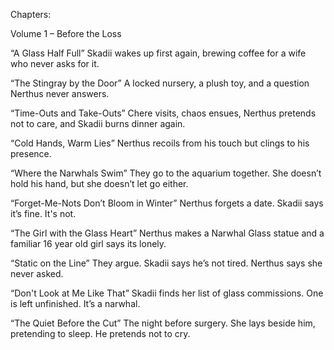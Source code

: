 Chapters:

Volume 1 – Before the Loss

“A Glass Half Full”
  Skadii wakes up first again, brewing coffee for a wife who never asks for it.

“The Stingray by the Door”
  A locked nursery, a plush toy, and a question Nerthus never answers.

“Time-Outs and Take-Outs”
  Chere visits, chaos ensues, Nerthus pretends not to care, and Skadii burns dinner again.

“Cold Hands, Warm Lies”
  Nerthus recoils from his touch but clings to his presence.

“Where the Narwhals Swim”
  They go to the aquarium together. She doesn’t hold his hand, but she doesn’t let go either.

“Forget-Me-Nots Don’t Bloom in Winter”
  Nerthus forgets a date. Skadii says it’s fine. It's not.

“The Girl with the Glass Heart”
  Nerthus makes a Narwhal Glass statue and a familiar 16 year old girl says its lonely.

“Static on the Line”
  They argue. Skadii says he’s not tired. Nerthus says she never asked.

“Don't Look at Me Like That”
  Skadii finds her list of glass commissions. One is left unfinished. It’s a narwhal.

“The Quiet Before the Cut”
  The night before surgery. She lays beside him, pretending to sleep. He pretends not to cry.
